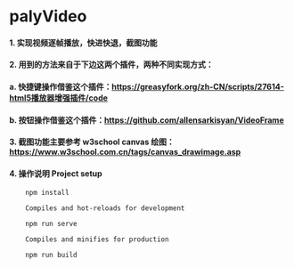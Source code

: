 # palyVideo
#### 1. 实现视频逐帧播放，快进快退，截图功能
#### 2. 用到的方法来自于下边这两个插件，两种不同实现方式：
  #### a. 快捷键操作借鉴这个插件：https://greasyfork.org/zh-CN/scripts/27614-html5播放器增强插件/code
  #### b. 按钮操作借鉴这个插件：https://github.com/allensarkisyan/VideoFrame
#### 3. 截图功能主要参考 w3school canvas 绘图： https://www.w3school.com.cn/tags/canvas_drawimage.asp
#### 4. 操作说明 Project setup
        
        npm install

        Compiles and hot-reloads for development
        
        npm run serve

        Compiles and minifies for production
        
        npm run build
        
